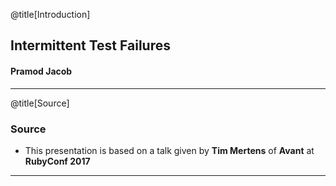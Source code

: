 @title[Introduction]

## Intermittent Test Failures
#### Pramod Jacob

---

@title[Source]

### Source 

- This presentation is based on a talk given by **Tim Mertens** of **Avant** at **RubyConf 2017**

---
